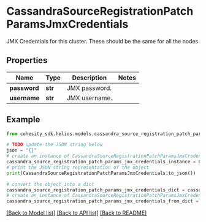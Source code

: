 # CassandraSourceRegistrationPatchParamsJmxCredentials

JMX Credentials for this cluster. These should be the same for all the nodes

## Properties

Name | Type | Description | Notes
------------ | ------------- | ------------- | -------------
**password** | **str** | JMX password. | 
**username** | **str** | JMX username. | 

## Example

```python
from cohesity_sdk.helios.models.cassandra_source_registration_patch_params_jmx_credentials import CassandraSourceRegistrationPatchParamsJmxCredentials

# TODO update the JSON string below
json = "{}"
# create an instance of CassandraSourceRegistrationPatchParamsJmxCredentials from a JSON string
cassandra_source_registration_patch_params_jmx_credentials_instance = CassandraSourceRegistrationPatchParamsJmxCredentials.from_json(json)
# print the JSON string representation of the object
print(CassandraSourceRegistrationPatchParamsJmxCredentials.to_json())

# convert the object into a dict
cassandra_source_registration_patch_params_jmx_credentials_dict = cassandra_source_registration_patch_params_jmx_credentials_instance.to_dict()
# create an instance of CassandraSourceRegistrationPatchParamsJmxCredentials from a dict
cassandra_source_registration_patch_params_jmx_credentials_from_dict = CassandraSourceRegistrationPatchParamsJmxCredentials.from_dict(cassandra_source_registration_patch_params_jmx_credentials_dict)
```
[[Back to Model list]](../README.md#documentation-for-models) [[Back to API list]](../README.md#documentation-for-api-endpoints) [[Back to README]](../README.md)


